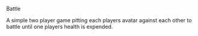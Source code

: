 Battle

A simple two player game pitting each players avatar against each other to battle until one players health is expended.
